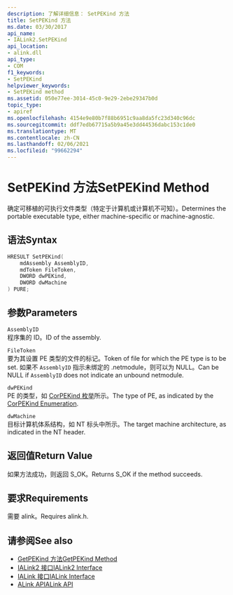 ```yaml
---
description: 了解详细信息： SetPEKind 方法
title: SetPEKind 方法
ms.date: 03/30/2017
api_name:
- IALink2.SetPEKind
api_location:
- alink.dll
api_type:
- COM
f1_keywords:
- SetPEKind
helpviewer_keywords:
- SetPEKind method
ms.assetid: 050e77ee-3014-45c0-9e29-2ebe29347b0d
topic_type:
- apiref
ms.openlocfilehash: 4154e9e80b7f88b6951c9aa8da5fc23d340c96dc
ms.sourcegitcommit: ddf7edb67715a5b9a45e3dd44536dabc153c1de0
ms.translationtype: MT
ms.contentlocale: zh-CN
ms.lasthandoff: 02/06/2021
ms.locfileid: "99662294"
---
```

# <a name="setpekind-method"></a><span data-ttu-id="1dbd0-103">SetPEKind 方法</span><span class="sxs-lookup"><span data-stu-id="1dbd0-103">SetPEKind Method</span></span>

<span data-ttu-id="1dbd0-104">确定可移植的可执行文件类型（特定于计算机或计算机不可知）。</span><span class="sxs-lookup"><span data-stu-id="1dbd0-104">Determines the portable executable type, either machine-specific or machine-agnostic.</span></span>  
  
## <a name="syntax"></a><span data-ttu-id="1dbd0-105">语法</span><span class="sxs-lookup"><span data-stu-id="1dbd0-105">Syntax</span></span>  
  
```cpp  
HRESULT SetPEKind(  
    mdAssembly AssemblyID,  
    mdToken FileToken,  
    DWORD dwPEKind,  
    DWORD dwMachine  
) PURE;
```  
  
## <a name="parameters"></a><span data-ttu-id="1dbd0-106">参数</span><span class="sxs-lookup"><span data-stu-id="1dbd0-106">Parameters</span></span>  

 `AssemblyID`  
 <span data-ttu-id="1dbd0-107">程序集的 ID。</span><span class="sxs-lookup"><span data-stu-id="1dbd0-107">ID of the assembly.</span></span>  
  
 `FileToken`  
 <span data-ttu-id="1dbd0-108">要为其设置 PE 类型的文件的标记。</span><span class="sxs-lookup"><span data-stu-id="1dbd0-108">Token of file for which the PE type is to be set.</span></span> <span data-ttu-id="1dbd0-109">如果不 `AssemblyID` 指示未绑定的 .netmodule，则可以为 NULL。</span><span class="sxs-lookup"><span data-stu-id="1dbd0-109">Can be NULL if `AssemblyID` does not indicate an unbound netmodule.</span></span>  
  
 `dwPEKind`  
 <span data-ttu-id="1dbd0-110">PE 的类型，如 [CorPEKind 枚举](../metadata/corpekind-enumeration.md)所示。</span><span class="sxs-lookup"><span data-stu-id="1dbd0-110">The type of PE, as indicated by the [CorPEKind Enumeration](../metadata/corpekind-enumeration.md).</span></span>  
  
 `dwMachine`  
 <span data-ttu-id="1dbd0-111">目标计算机体系结构，如 NT 标头中所示。</span><span class="sxs-lookup"><span data-stu-id="1dbd0-111">The target machine architecture, as indicated in the NT header.</span></span>  
  
## <a name="return-value"></a><span data-ttu-id="1dbd0-112">返回值</span><span class="sxs-lookup"><span data-stu-id="1dbd0-112">Return Value</span></span>  

 <span data-ttu-id="1dbd0-113">如果方法成功，则返回 S_OK。</span><span class="sxs-lookup"><span data-stu-id="1dbd0-113">Returns S_OK if the method succeeds.</span></span>  
  
## <a name="requirements"></a><span data-ttu-id="1dbd0-114">要求</span><span class="sxs-lookup"><span data-stu-id="1dbd0-114">Requirements</span></span>  

 <span data-ttu-id="1dbd0-115">需要 alink。</span><span class="sxs-lookup"><span data-stu-id="1dbd0-115">Requires alink.h.</span></span>  
  
## <a name="see-also"></a><span data-ttu-id="1dbd0-116">请参阅</span><span class="sxs-lookup"><span data-stu-id="1dbd0-116">See also</span></span>

- [<span data-ttu-id="1dbd0-117">GetPEKind 方法</span><span class="sxs-lookup"><span data-stu-id="1dbd0-117">GetPEKind Method</span></span>](../metadata/imetadataimport2-getpekind-method.md)
- [<span data-ttu-id="1dbd0-118">IALink2 接口</span><span class="sxs-lookup"><span data-stu-id="1dbd0-118">IALink2 Interface</span></span>](ialink2-interface.md)
- [<span data-ttu-id="1dbd0-119">IALink 接口</span><span class="sxs-lookup"><span data-stu-id="1dbd0-119">IALink Interface</span></span>](ialink-interface.md)
- [<span data-ttu-id="1dbd0-120">ALink API</span><span class="sxs-lookup"><span data-stu-id="1dbd0-120">ALink API</span></span>](index.md)
